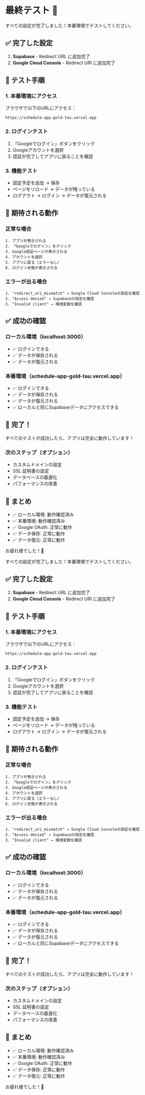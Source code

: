 # 最終テスト 🎉

すべての設定が完了しました！本番環境でテストしてください。

## ✅ 完了した設定

1. **Supabase** - Redirect URL に追加完了
2. **Google Cloud Console** - Redirect URI に追加完了

## 🧪 テスト手順

### 1. 本番環境にアクセス

ブラウザで以下のURLにアクセス：

```
https://schedule-app-gold-tau.vercel.app
```

### 2. ログインテスト

1. 「Googleでログイン」ボタンをクリック
2. Googleアカウントを選択
3. 認証が完了してアプリに戻ることを確認

### 3. 機能テスト

- 固定予定を追加 → 保存
- ページをリロード → データが残っている
- ログアウト → ログイン → データが復元される

## 🎯 期待される動作

### 正常な場合

```
1. アプリが表示される
2. 「Googleでログイン」をクリック
3. Google認証ページが表示される
4. アカウントを選択
5. アプリに戻る（エラーなし）
6. ログイン状態が表示される
```

### エラーが出る場合

```
1. "redirect_uri_mismatch" → Google Cloud Consoleの設定を確認
2. "Access denied" → Supabaseの設定を確認
3. "Invalid client" → 環境変数を確認
```

## ✅ 成功の確認

### ローカル環境（localhost:3000）
- ✅ ログインできる
- ✅ データが保存される
- ✅ データが復元される

### 本番環境（schedule-app-gold-tau.vercel.app）
- ✅ ログインできる
- ✅ データが保存される
- ✅ データが復元される
- ✅ ローカルと同じSupabaseデータにアクセスできる

## 🎊 完了！

すべてのテストが成功したら、アプリは完全に動作しています！

### 次のステップ（オプション）

- カスタムドメインの設定
- SSL 証明書の設定
- データベースの最適化
- パフォーマンスの改善

## 📝 まとめ

- ✅ ローカル環境: 動作確認済み
- ✅ 本番環境: 動作確認済み
- ✅ Google OAuth: 正常に動作
- ✅ データ保存: 正常に動作
- ✅ データ復元: 正常に動作

お疲れ様でした！🎉

すべての設定が完了しました！本番環境でテストしてください。

## ✅ 完了した設定

1. **Supabase** - Redirect URL に追加完了
2. **Google Cloud Console** - Redirect URI に追加完了

## 🧪 テスト手順

### 1. 本番環境にアクセス

ブラウザで以下のURLにアクセス：

```
https://schedule-app-gold-tau.vercel.app
```

### 2. ログインテスト

1. 「Googleでログイン」ボタンをクリック
2. Googleアカウントを選択
3. 認証が完了してアプリに戻ることを確認

### 3. 機能テスト

- 固定予定を追加 → 保存
- ページをリロード → データが残っている
- ログアウト → ログイン → データが復元される

## 🎯 期待される動作

### 正常な場合

```
1. アプリが表示される
2. 「Googleでログイン」をクリック
3. Google認証ページが表示される
4. アカウントを選択
5. アプリに戻る（エラーなし）
6. ログイン状態が表示される
```

### エラーが出る場合

```
1. "redirect_uri_mismatch" → Google Cloud Consoleの設定を確認
2. "Access denied" → Supabaseの設定を確認
3. "Invalid client" → 環境変数を確認
```

## ✅ 成功の確認

### ローカル環境（localhost:3000）
- ✅ ログインできる
- ✅ データが保存される
- ✅ データが復元される

### 本番環境（schedule-app-gold-tau.vercel.app）
- ✅ ログインできる
- ✅ データが保存される
- ✅ データが復元される
- ✅ ローカルと同じSupabaseデータにアクセスできる

## 🎊 完了！

すべてのテストが成功したら、アプリは完全に動作しています！

### 次のステップ（オプション）

- カスタムドメインの設定
- SSL 証明書の設定
- データベースの最適化
- パフォーマンスの改善

## 📝 まとめ

- ✅ ローカル環境: 動作確認済み
- ✅ 本番環境: 動作確認済み
- ✅ Google OAuth: 正常に動作
- ✅ データ保存: 正常に動作
- ✅ データ復元: 正常に動作

お疲れ様でした！🎉

